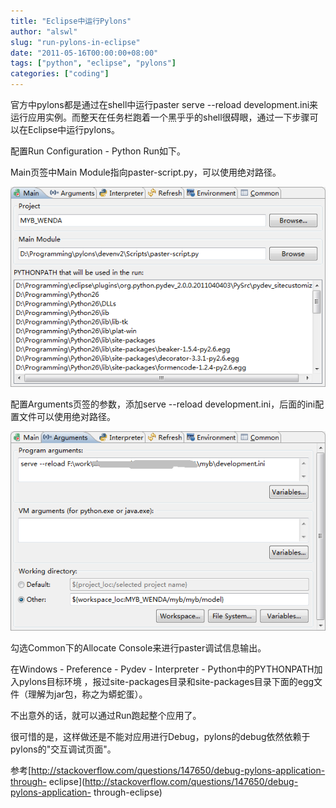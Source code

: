 ```yaml
---
title: "Eclipse中运行Pylons"
author: "alswl"
slug: "run-pylons-in-eclipse"
date: "2011-05-16T00:00:00+08:00"
tags: ["python", "eclipse", "pylons"]
categories: ["coding"]
---
```


官方中pylons都是通过在shell中运行paster serve --reload
development.ini来运行应用实例。而整天在任务栏跑着一个黑乎乎的shell很碍眼，通过一下步骤可以在Eclipse中运行pylons。

配置Run Configuration - Python Run如下。

Main页签中Main Module指向paster-script.py，可以使用绝对路径。

![image](/images/upload_dropbox/201105/eclipse-main.png)

配置Arguments页签的参数，添加serve --reload development.ini，后面的ini配置文件可以使用绝对路径。

![image](/images/upload_dropbox/201105/eclipse-arguments.png)

勾选Common下的Allocate Console来进行paster调试信息输出。

在Windows - Preference - Pydev - Interpreter - Python中的PYTHONPATH加入pylons目标环境
，报过site-packages目录和site-packages目录下面的egg文件（理解为jar包，称之为蟒蛇蛋）。

不出意外的话，就可以通过Run跑起整个应用了。

很可惜的是，这样做还是不能对应用进行Debug，pylons的debug依然依赖于pylons的"交互调试页面"。

参考[http://stackoverflow.com/questions/147650/debug-pylons-application-through-
eclipse](http://stackoverflow.com/questions/147650/debug-pylons-application-
through-eclipse)

